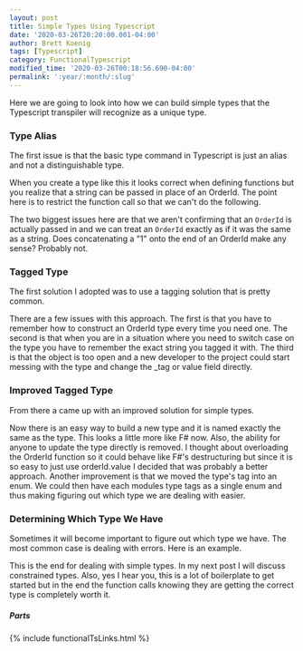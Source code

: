 ```yaml
---
layout: post
title: Simple Types Using Typescript
date: '2020-03-26T20:20:00.001-04:00'
author: Brett Koenig
tags: [Typescript]
category: FunctionalTypescript
modified_time: '2020-03-26T00:18:56.690-04:00'
permalink: ':year/:month/:slug'
---
```


Here we are going to look into how we can build simple types that the Typescript transpiler will recognize as a unique type.

### Type Alias

The first issue is that the basic type command in Typescript is just an alias and not a distinguishable type.
<script src="https://gist.github.com/brett9897/cd4729948a762f0846e6162e49cbca09.js"></script>
When you create a type like this it looks correct when defining functions but you realize that a string can be passed in place of an OrderId. The point here is to restrict the function call so that we can't do the following.
<script src="https://gist.github.com/brett9897/9d6282811860d1a7a5dcaf3ac1b70bff.js"></script>
The two biggest issues here are that we aren't confirming that an `OrderId` is actually passed in and we can treat an `OrderId` exactly as if it was the same as a string. Does concatenating a "1" onto the end of an OrderId make any sense? Probably not.

### Tagged Type

The first solution I adopted was to use a tagging solution that is pretty common.
<script src="https://gist.github.com/brett9897/714f76c45e7cbeebc2c59843e2e46c9c.js"></script>
There are a few issues with this approach. The first is that you have to remember how to construct an OrderId type every time you need one. The second is that when you are in a situation where you need to switch case on the type you have to remember the exact string you tagged it with. The third is that the object is too open and a new developer to the project could start messing with the type and change the _tag or value field directly.

### Improved Tagged Type

From there a came up with an improved solution for simple types. 
<script src="https://gist.github.com/brett9897/299122e35c949472bf535e9065a8bf43.js"></script>
Now there is an easy way to build a new type and it is named exactly the same as the type. This looks a little more like F# now. Also, the ability for anyone to update the type directly is removed. I thought about overloading the OrderId function so it could behave like F#'s destructuring but since it is so easy to just use orderId.value I decided that was probably a better approach. Another improvement is that we moved the type's tag into an enum. We could then have each modules type tags as a single enum and thus making figuring out which type we are dealing with easier.

### Determining Which Type We Have

Sometimes it will become important to figure out which type we have. The most common case is dealing with errors. Here is an example.
<script src="https://gist.github.com/brett9897/e716da7c34cb1e85080d8c784e81fef9.js"></script>

This is the end for dealing with simple types. In my next post I will discuss constrained types. Also, yes I hear you, this is a lot of boilerplate to get started but in the end the function calls knowing they are getting the correct type is completely worth it.

##### Parts
{% include functionalTsLinks.html %}